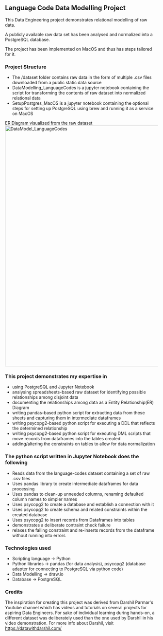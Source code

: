 ## Language Code Data Modelling Project

This Data Engineering project demonstrates relational modelling of raw data.

A publicly available raw data set has been analysed and normalized into a PostgreSQL database.

The project has been implemented on MacOS and thus has steps tailored for it.

### Project Structure
- The /dataset folder contains raw data in the form of multiple .csv files downloaded from a public static data source
- DataModelling_LanguageCodes is a jupyter notebook containing the script for transforming the contents of raw dataset into normalized relational data
- SetupPostgres_MacOS is a jupyter notebook containing the optional steps for setting up PostgreSQL using brew and running it as a service on MacOS

ER Diagram visualized from the raw dataset
<img width="791" alt="DataModel_LanguageCodes" src="https://github.com/coder-gagan/language-codes-modelling/assets/141386400/77e673a1-f068-465c-8094-f9e4fc650cea">


### This project demonstrates my expertise in
- using PostgreSQL and Jupyter Notebook
- analysing spreadsheets-based raw dataset for identifying possible relationships among disjoint data
- documenting the relationships among data as a Entity Relationship(ER) Diagram
- writing pandas-based python script for extracting data from these sheets and capturing them in intermediate dataframes
- writing psycopg2-based python script for executing a DDL that reflects the determined relationship
- writing psycopg2-based python script for executing DML scripts that move records from dataframes into the tables created
- adding/altering the constraints on tables to allow for data normalization


### The python script written in Jupyter Notebook does the following
- Reads data from the language-codes dataset containing a set of raw .csv files
- Uses pandas library to create intermediate dataframes for data processing
- Uses pandas to clean-up unneeded columns, renaming defaulted column names to simpler names
- Uses psycopg2 to create a database and establish a connection with it
- Uses psycopg2 to create schema and related constraints within the created database
- Uses psycopg2 to insert records from Dataframes into tables
- demonstrates a deliberate contraint check failure
- relaxes the failing constraint and re-inserts records from the dataframe without running into errors


### Technologies used
- Scripting language -> Python
- Python libraries -> pandas (for data analysis), psycopg2 (database adapter for connecting to PostgreSQL via python code)
- Data Modelling -> draw.io
- Database -> PostgreSQL


### Credits
The inspiration for creating this project was derived from Darshil Parmar's Youtube channel which has videos and tutorials on several projects for aspiring Data Engineers. For sake of individual learning during hands-on, a different dataset was deliberately used than the one used by Darshil in his video demonstration. For more info about Darshil, visit https://datawithdarshil.com/
